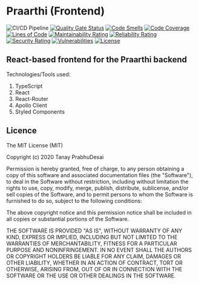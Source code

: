Praarthi (Frontend)
===================

![CI/CD Pipeline](https://github.com/tanayseven/praarthi-frontend/workflows/CI/CD%20Pipeline/badge.svg)
[![Quality Gate Status](https://sonarcloud.io/api/project_badges/measure?project=tanayseven_praarthi-frontend&metric=alert_status)](https://sonarcloud.io/dashboard?id=tanayseven_praarthi-frontend)
[![Code Smells](https://sonarcloud.io/api/project_badges/measure?project=tanayseven_praarthi-frontend&metric=code_smells)](https://sonarcloud.io/project/issues?id=tanayseven_praarthi-frontend&resolved=false&types=CODE_SMELL)
[![Code Coverage](https://sonarcloud.io/api/project_badges/measure?project=tanayseven_praarthi-frontend&metric=coverage)](https://sonarcloud.io/code?id=tanayseven_praarthi-frontend)
[![Lines of Code](https://sonarcloud.io/api/project_badges/measure?project=tanayseven_praarthi-frontend&metric=ncloc)](https://sonarcloud.io/code?id=tanayseven_praarthi-frontend)
[![Maintainability Rating](https://sonarcloud.io/api/project_badges/measure?project=tanayseven_praarthi-frontend&metric=sqale_rating)](https://sonarcloud.io/component_measures?id=tanayseven_praarthi-frontend&metric=Maintainability&view=list)
[![Reliability Rating](https://sonarcloud.io/api/project_badges/measure?project=tanayseven_praarthi-frontend&metric=reliability_rating)](https://sonarcloud.io/component_measures?id=tanayseven_praarthi-frontend&metric=Reliability&view=list)
[![Security Rating](https://sonarcloud.io/api/project_badges/measure?project=tanayseven_praarthi-frontend&metric=security_rating)](https://sonarcloud.io/component_measures?id=tanayseven_praarthi-frontend&metric=Security&view=list)
[![Vulnerabilities](https://sonarcloud.io/api/project_badges/measure?project=tanayseven_praarthi-frontend&metric=vulnerabilities)](https://sonarcloud.io/component_measures?id=tanayseven_praarthi-frontend&metric=vulnerabilities)
[![License](https://img.shields.io/github/license/tanayseven/praarthi-frontend)](https://tldrlegal.com/license/mit-license)

React-based frontend for the Praarthi backend
---------------------------------------------

Technologies/Tools used:
1. TypeScript
2. React
3. React-Router
4. Apollo Client
5. Styled Components


Licence
-------

The MIT License (MIT)

Copyright (c) 2020 Tanay PrabhuDesai

Permission is hereby granted, free of charge, to any person obtaining a copy
of this software and associated documentation files (the "Software"), to deal
in the Software without restriction, including without limitation the rights
to use, copy, modify, merge, publish, distribute, sublicense, and/or sell
copies of the Software, and to permit persons to whom the Software is
furnished to do so, subject to the following conditions:

The above copyright notice and this permission notice shall be included in
all copies or substantial portions of the Software.

THE SOFTWARE IS PROVIDED "AS IS", WITHOUT WARRANTY OF ANY KIND, EXPRESS OR
IMPLIED, INCLUDING BUT NOT LIMITED TO THE WARRANTIES OF MERCHANTABILITY,
FITNESS FOR A PARTICULAR PURPOSE AND NONINFRINGEMENT. IN NO EVENT SHALL THE
AUTHORS OR COPYRIGHT HOLDERS BE LIABLE FOR ANY CLAIM, DAMAGES OR OTHER
LIABILITY, WHETHER IN AN ACTION OF CONTRACT, TORT OR OTHERWISE, ARISING FROM,
OUT OF OR IN CONNECTION WITH THE SOFTWARE OR THE USE OR OTHER DEALINGS IN
THE SOFTWARE.
